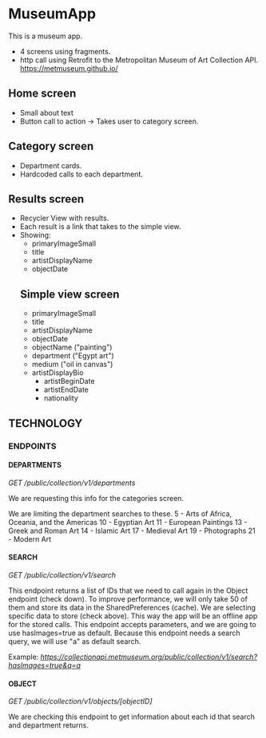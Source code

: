 # MuseumApp

This is a museum app.

- 4 screens using fragments.
- http call using Retrofit to the Metropolitan Museum of Art Collection API. https://metmuseum.github.io/

## Home screen
- Small about text
- Button call to action -> Takes user to category screen.
## Category screen
- Department cards.
- Hardcoded calls to each department.
## Results screen
- Recycler View with results.
- Each result is a link that takes to the simple view.
- Showing:
    - primaryImageSmall
    - title
    - artistDisplayName
    - objectDate
  ## Simple view screen
    - primaryImageSmall
    - title
    - artistDisplayName
    - objectDate
    - objectName ("painting")
    - department ("Egypt art")
    - medium ("oil in canvas")
    - artistDisplayBio  
      - artistBeginDate 
      - artistEndDate
      - nationality
  
## TECHNOLOGY

### ENDPOINTS
#### DEPARTMENTS
*GET /public/collection/v1/departments*

We are requesting this info for the categories screen.

We are limiting the department searches to these.
5 - Arts of Africa, Oceania, and the Americas
10 - Egyptian Art
11 - European Paintings
13 - Greek and Roman Art
14 - Islamic Art
17 - Medieval Art
19 - Photographs
21 - Modern Art

#### SEARCH
*GET /public/collection/v1/search*

This endpoint returns a list of IDs that we need to call again in the Object endpoint (check down). To improve performance, we will only take 50 of them and store its data in the SharedPreferences (cache). We are selecting specific data to store (check above). This way the app will be an offline app for the stored calls.
This endpoint accepts parameters, and we are going to use hasImages=true as default.
Because this endpoint needs a search query, we will use "a" as default search.

Example:
*https://collectionapi.metmuseum.org/public/collection/v1/search?hasImages=true&q=a*

#### OBJECT
*GET /public/collection/v1/objects/[objectID]*

We are checking this endpoint to get information about each id that search and department returns.